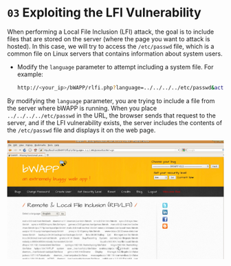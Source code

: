 # `03` Exploiting the LFI Vulnerability

When performing a Local File Inclusion (LFI) attack, the goal is to include files that are stored on the server (where the page you want to attack is hosted). In this case, we will try to access the `/etc/passwd` file, which is a common file on Linux servers that contains information about system users.

- Modify the `language` parameter to attempt including a system file. For example:

    ```bash
    http://<your_ip>/bWAPP/rlfi.php?language=../../../../etc/passwd&action=go
    ```

By modifying the `language` parameter, you are trying to include a file from the server where bWAPP is running. When you place `../../../../etc/passwd` in the URL, the browser sends that request to the server, and if the LFI vulnerability exists, the server includes the contents of the `/etc/passwd` file and displays it on the web page.

![image 2](../../.learn/assets/passwd-access-vulnerability.png)